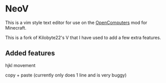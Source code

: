 # NeoV

This is a vim style text editor for use on the [OpenComputers](https://oc.cil.li/) mod for Minecraft.

This is a fork of Kilobyte22's V that I have used to add a few extra features.

## Added features
hjkl movement

copy + paste (currently only does 1 line and is very buggy)

